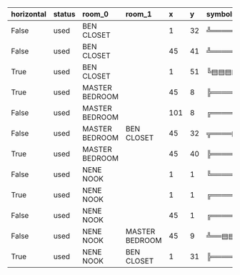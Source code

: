 | horizontal | status | room_0         | room_1         | x   | y  | symbols                                                          | height_1 | height_2 | window_bottom | window_top | door  |
| :----------| :------| :--------------| :--------------| :---| :--| :----------------------------------------------------------------| :--------| :--------| :-------------| :----------| :---- |
| False      | used   | BEN CLOSET     |                | 1   | 32 | ╩════════════════════════════════▤▤▤▤▤▤╝                         |          |          |               |            |       |
| False      | used   | BEN CLOSET     |                | 45  | 41 | ╩════════════════════╗                                           |          |          |               |            |       |
| True       | used   | BEN CLOSET     |                | 1   | 51 | ╚▤▤▤▤▤▤▤▤▤▤▤▤═══════════════════════════════╝                    |          |          |               |            |       |
| True       | used   | MASTER BEDROOM |                | 45  | 8  | ╠═══════────────────────────────────────────────════════╗        |          |          |               |            |       |
| False      | used   | MASTER BEDROOM |                | 101 | 8  | ╔══════════════════────────────────────────────════════════════╗ |          |          |               |            |       |
| False      | used   | MASTER BEDROOM | BEN CLOSET     | 45  | 32 | ╦════▤▤▤▤▤▤▤▤▤▤▤▤╩                                               |          |          |               |            |       |
| True       | used   | MASTER BEDROOM |                | 45  | 40 | ╠══════════════════════▤▤▤▤▤▤▤▤▤▤▤▤▤▤▤▤▤▤▤▤▤▤▤▤═════════╝        |          |          |               |            |       |
| False      | used   | NENE NOOK      |                | 1   | 1  | ╚════════════════▤▤▤▤▤▤▤▤▤▤▤▤══════════════════════════════╩     |          |          |               |            |       |
| True       | used   | NENE NOOK      |                | 1   | 1  | ╔═════───────────────────────────────═══════╗                    |          |          |               |            |       |
| False      | used   | NENE NOOK      |                | 45  | 1  | ╔════════════╩                                                   |          |          |               |            |       |
| False      | used   | NENE NOOK      | MASTER BEDROOM | 45  | 9  | ╩══▤▤▤▤▤▤▤▤▤▤▤▤══════════════════════════════╦                   |          |          |               |            |       |
| True       | used   | NENE NOOK      | BEN CLOSET     | 1   | 31 | ╠═══════════════════════════════════════════╣                    |          |          |               |            |       |